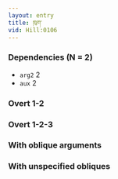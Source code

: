 ```yaml
---
layout: entry
title: ཁུག་
vid: Hill:0106
---
```

### Dependencies (N = 2)
* `arg2` 2
* `aux` 2


### Overt 1-2


### Overt 1-2-3


### With oblique arguments


### With unspecified obliques
